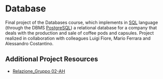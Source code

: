 # Database

Final project of the Databases course, which implements in <a href='https://en.wikipedia.org/wiki/SQL' target='_blank'>SQL</a> language (through the DBMS <a href='https://www.postgresql.org/' target='_blank'>PostgreSQL</a>) a relational database for a company that deals with the production and sale of coffee pods and capsules. Project realized in collaboration with colleagues Luigi Fiore, Mario Ferrara and Alessandro Costantino.

## Additional Project Resources
<ul>
    <li><a href='https://drive.google.com/file/d/1Qxz0zkrHunM6rJIn2WjkY7Z3AsUBQ1fo/view?usp=sharing' target='_blank'>Relazione_Gruppo 02-AH</a></li>
</ul>